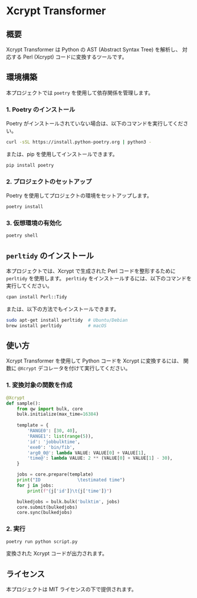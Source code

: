 # Xcrypt Transformer

## 概要
Xcrypt Transformer は Python の AST (Abstract Syntax Tree) を解析し、
対応する Perl (Xcrypt) コードに変換するツールです。

## 環境構築
本プロジェクトでは `poetry` を使用して依存関係を管理します。

### 1. Poetry のインストール
Poetry がインストールされていない場合は、以下のコマンドを実行してください。

```sh
curl -sSL https://install.python-poetry.org | python3 -
```

または、pip を使用してインストールできます。

```sh
pip install poetry
```

### 2. プロジェクトのセットアップ
Poetry を使用してプロジェクトの環境をセットアップします。

```sh
poetry install
```

### 3. 仮想環境の有効化

```sh
poetry shell
```

## `perltidy` のインストール
本プロジェクトでは、Xcrypt で生成された Perl コードを整形するために `perltidy` を使用します。
`perltidy` をインストールするには、以下のコマンドを実行してください。

```sh
cpan install Perl::Tidy
```

または、以下の方法でもインストールできます。

```sh
sudo apt-get install perltidy  # Ubuntu/Debian
brew install perltidy          # macOS
```

## 使い方
Xcrypt Transformer を使用して Python コードを Xcrypt に変換するには、
関数に `@Xcrypt` デコレータを付けて実行してください。

### 1. 変換対象の関数を作成
```python
@Xcrypt
def sample():
    from qw import bulk, core
    bulk.initialize(max_time=16384)
    
    template = {
        'RANGE0': [30, 40],
        'RANGE1': list(range(5)),
        'id': 'jobbulktime',
        'exe0': 'bin/fib',
        'arg0_0@': lambda VALUE: VALUE[0] + VALUE[1],
        'time@': lambda VALUE: 2 ** (VALUE[0] + VALUE[1] - 30),
    }

    jobs = core.prepare(template)
    print("ID              \testimated time")
    for j in jobs:
        print(f"{j['id']}\t{j['time']}")

    bulkedjobs = bulk.bulk('bulktim', jobs)
    core.submit(bulkedjobs)
    core.sync(bulkedjobs)
```

### 2. 実行

```sh
poetry run python script.py
```

変換された Xcrypt コードが出力されます。

## ライセンス
本プロジェクトは MIT ライセンスの下で提供されます。

